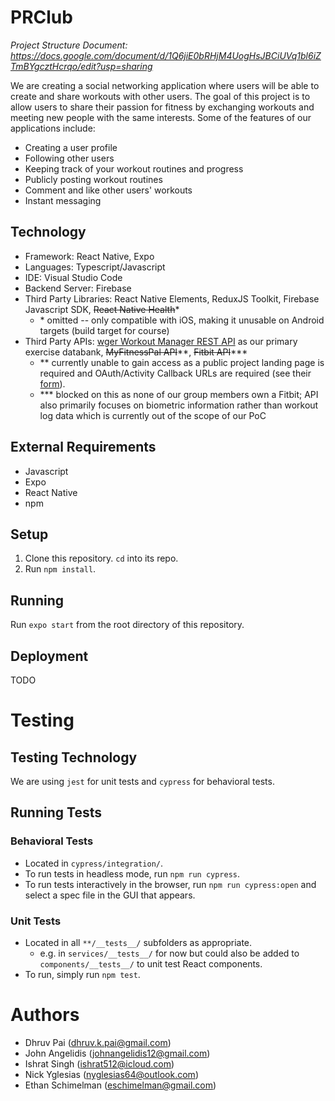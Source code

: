 # PRClub
*Project Structure Document: https://docs.google.com/document/d/1Q6jiE0bRHjM4UogHsJBCiUVq1bl6iZTmBYgcztHcrqo/edit?usp=sharing*

We are creating a social networking application where users will be able to create and share workouts with other users. The goal of this project is to allow users to share their passion for fitness by exchanging workouts and meeting new people with the same interests. Some of the features of our applications include:
- Creating a user profile
- Following other users
- Keeping track of your workout routines and progress
- Publicly posting workout routines
- Comment and like other users' workouts
- Instant messaging

## Technology
- Framework: React Native, Expo
- Languages: Typescript/Javascript
- IDE: Visual Studio Code
- Backend Server: Firebase
- Third Party Libraries: React Native Elements, ReduxJS Toolkit, Firebase Javascript SDK, ~~React Native Health~~\*
  - \* omitted -- only compatible with iOS, making it unusable on Android targets (build target for course)
- Third Party APIs: [wger Workout Manager REST API](https://wger.de/en/software/api) as our primary exercise databank, ~~MyFitnessPal API~~\*\*, ~~Fitbit API~~\*\*\*
  - \*\* currently unable to gain access as a public project landing page is required and OAuth/Activity Callback URLs are required (see their [form](https://docs.google.com/forms/d/e/1FAIpQLScRgAz4W_1QQ2He5QvUXsSfJxJ4xJZTbPUnzxo-uQahT3SESQ/viewform)).
  - \*\*\* blocked on this as none of our group members own a Fitbit; API also primarily focuses on biometric information rather than workout log data which is currently out of the scope of our PoC

## External Requirements
- Javascript
- Expo
- React Native
- npm

## Setup
1. Clone this repository. `cd` into its repo.
2. Run `npm install`.

## Running
Run `expo start` from the root directory of this repository.

## Deployment
TODO

# Testing
## Testing Technology
We are using `jest` for unit tests and `cypress` for behavioral tests.

## Running Tests
### Behavioral Tests
* Located in `cypress/integration/`.
* To run tests in headless mode, run `npm run cypress`.
* To run tests interactively in the browser, run `npm run cypress:open` and select a spec file in the GUI that appears.

### Unit Tests
* Located in all `**/__tests__/` subfolders as appropriate.
  * e.g. in `services/__tests__/` for now but could also be added to `components/__tests__/` to unit test React components.
* To run, simply run `npm test`.

# Authors
- Dhruv Pai (dhruv.k.pai@gmail.com)
- John Angelidis (johnangelidis12@gmail.com)
- Ishrat Singh (ishrat512@icloud.com)
- Nick Yglesias  (nyglesias64@outlook.com)
- Ethan Schimelman (eschimelman@gmail.com)
